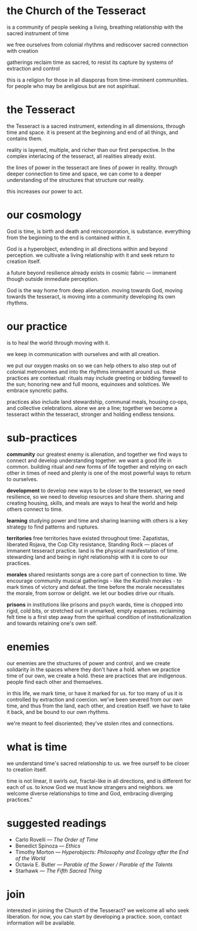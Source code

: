 # the Church of the Tesseract

is a community of people seeking a living, breathing relationship with the sacred instrument of time

we free ourselves from colonial rhythms and rediscover sacred connection with creation

gatherings reclaim time as sacred, to resist its capture by systems of extraction and control

this is a religion for those in all diasporas from time-imminent communities. for people who may be areligious but are not aspiritual.


# the Tesseract
the Tesseract is a sacred instrument, extending in all dimensions, through time and space. it is present at the beginning and end of all things, and contains them.

reality is layered, multiple, and richer than our first perspective. In the complex interlacing of the tesseract, all realities already exist.

the lines of power in the tesseract are lines of power in reality. through deeper connection to time and space, we can come to a deeper understanding of the structures that structure our reality.

this increases our power to act.

# our cosmology
God is time, is birth and death and reincorporation, is substance. everything from the beginning to the end is contained within it.

God is a hyperobject, extending in all directions within and beyond perception. we cultivate a living relationship with it and seek return to creation itself.

a future beyond resilience already exists in cosmic fabric — immanent though outside immediate perception.

God is the way home from deep alienation. moving towards God, moving towards the tesseract, is moving into a community developing its own rhythms.

# our practice
is to heal the world through moving with it.

we keep in communication with ourselves and with all creation.

we put our oxygen masks on so we can help others to also step out of colonial metronomes and into the rhythms immanent around us.
these practices are contextual: rituals may include greeting or bidding farewell to the sun; honoring new and full moons, equinoxes and solstices. We embrace syncretic paths.

practices also include land stewardship, communal meals, housing co‑ops, and collective celebrations. alone we are a line; together we become a tesseract within the tesseract, stronger and holding endless tensions.


# sub-practices

**community** our greatest enemy is alienation, and together we find ways to connect and develop understanding together. we want a good life in common. building ritual and new forms of life together and relying on each other in times of need and plenty is one of the most powerful ways to return to ourselves.

**development** to develop new ways to be closer to the tesseract, we need resilience, so we need to develop resources and share them. sharing and creating housing, skills, and meals are ways to heal the world and help others connect to time.

**learning** studying power and time and sharing learning with others is a key strategy to find patterns and ruptures.

**territories** free territories have existed throughout time: Zapatistas, liberated Rojava, the Cop City resistance, Standing Rock — places of immanent tesseract practice. land is the physical manifestation of time. stewarding land and being in right relationship with it is core to our practices.

**morales** shared resistants songs are a core part of connection to time. We encourage community musical gatherings - like the Kurdish morales - to mark times of victory and defeat. the time before the morale necessitates the morale, from sorrow or delight. we let our bodies drive our rituals.

**prisons** in institutions like prisons and psych wards, time is chopped into rigid, cold bits, or stretched out in unmarked, empty expanses. reclaiming felt time is a first step away from the spiritual condition of institutionalization and towards retaining one's own self.

# enemies

our enemies are the structures of power and control, and we create solidarity in the spaces where they don't have a hold. when we practice time of our own, we create a hold. these are practices that are indigenous. people find each other and themselves.

in this life, we mark time, or have it marked for us. for too many of us it is controlled by extraction and coercion. we've been severed from our own time, and thus from the land, each other, and creation itself. we have to take it back, and be bound to our own rhythms.

we're meant to feel disoriented; they've stolen rites and connections.

# what is time
we understand time's sacred relationship to us. we free ourself to be closer to creation itself.

time is not linear, it swirls out, fractal-like in all directions, and is different for each of us. to know God we must know strangers and neighbors. we welcome diverse relationships to time and God, embracing diverging practices."


# suggested readings
* Carlo Rovelli — <em>The Order of Time</em>
* Benedict Spinoza — <em>Ethics</em>
* Timothy Morton — <em>Hyperobjects: Philosophy and Ecology after the End of the World</em>
* Octavia E. Butler — <em>Parable of the Sower / Parable of the Talents</em>
* Starhawk — <em>The Fifth Sacred Thing</em>

# join
interested in joining the Church of the Tesseract? we welcome all who seek liberation. for now, you can start by developing a practice. soon, contact information will be available.